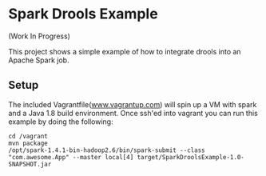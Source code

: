 Spark Drools Example
====================

(Work In Progress)

This project shows a simple example of how to integrate drools into an 
Apache Spark job.


Setup
-----

The included Vagrantfile(www.vagrantup.com) will spin up a VM with 
spark and a Java 1.8 build environment. Once ssh'ed into vagrant you
can run this example by doing the following:

    cd /vagrant
    mvn package
    /opt/spark-1.4.1-bin-hadoop2.6/bin/spark-submit --class "com.awesome.App" --master local[4] target/SparkDroolsExample-1.0-SNAPSHOT.jar
